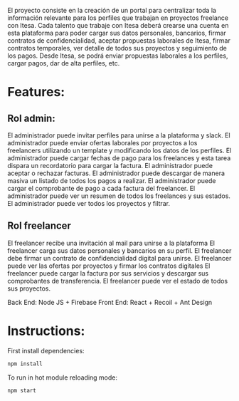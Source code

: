 El proyecto consiste en la creación de un portal para centralizar toda la información relevante para los perfiles que trabajan en proyectos freelance con Itesa.  Cada talento que trabaje con Itesa deberá crearse una cuenta en esta plataforma para poder cargar sus datos personales, bancarios, firmar contratos de confidencialidad, aceptar propuestas laborales de Itesa, firmar contratos temporales, ver detalle de todos sus proyectos y seguimiento de los pagos. Desde Itesa, se podrá enviar propuestas laborales a los perfiles, cargar pagos, dar de alta perfiles, etc. 

# Features: 
## Rol admin:
El administrador puede invitar perfiles para unirse a la plataforma y slack.
El administrador puede enviar ofertas laborales por proyectos a los freelancers utilizando un template y modificando los datos de los perfiles.
El administrador puede cargar fechas de pago para los freelances y esta tarea dispara un recordatorio para cargar la factura.
El administrador puede aceptar o rechazar facturas.
El administrador puede descargar de manera masiva  un listado de todos los pagos a realizar.
El administrador puede cargar el comprobante de pago a cada factura del freelancer.
El administrador puede ver un resumen de todos los freelances y sus estados.
El administrador puede ver todos los proyectos y filtrar.

## Rol freelancer
El freelancer recibe una invitación al mail para unirse a la plataforma
El freelancer carga sus datos personales y bancarios en su perfil.
El freelancer debe firmar un contrato de confidencialidad digital para unirse.
El freelancer puede ver las ofertas por proyectos y firmar los contratos digitales
El freelancer puede cargar la factura por sus servicios y descargar sus comprobantes de transferencia.
El freelancer puede ver el estado de todos sus proyectos.

Back End: Node JS + Firebase
Front End: React + Recoil + Ant Design

# Instructions: 

First install dependencies:

```sh
npm install
```

To run in hot module reloading mode:

```sh
npm start
```
